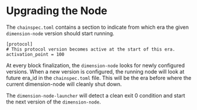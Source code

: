 # Upgrading the Node

The `chainspec.toml` contains a section to indicate from which era the given `dimension-node` version should start running.

```
[protocol]
# This protocol version becomes active at the start of this era.
activation_point = 100
```

At every block finalization, the `dimension-node` looks for newly configured versions. When a new version is configured, the running node will look at future era_id in the `chainspec.toml` file. This will be the era before where the current dimension-node will cleanly shut down.

The `dimension-node-launcher` will detect a clean exit 0 condition and start the next version of the `dimension-node`.
